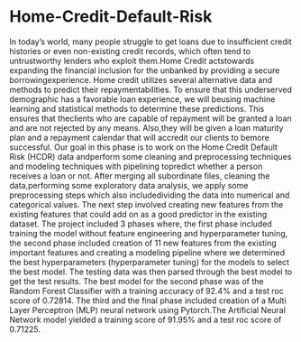 # Home-Credit-Default-Risk
In today’s world, many people struggle to get loans due to insufficient credit histories or even non-existing credit records, which often tend to untrustworthy lenders who exploit them.Home Credit actstowards expanding the financial inclusion for the unbanked by providing a secure borrowingexperience. Home credit utilizes several alternative data and methods to predict their repaymentabilities. To ensure that this underserved demographic has a favorable loan experience, we will beusing machine learning and statistical methods to determine these predictions. This ensures that theclients who are capable of repayment will be granted a loan and are not rejected by any means. Also,they will be given a loan maturity plan and a repayment calendar that will accredit our clients to bemore successful. Our goal in this phase is to work on the Home Credit Default Risk (HCDR) data andperform some cleaning and preprocessing techniques and modeling techniques with pipelining topredict whether a person receives a loan or not. After merging all subordinate files, cleaning the data,performing some exploratory data analysis, we apply some preprocessing steps which also includedividing the data into numerical and categorical values. The next step involved creating new features from the existing features that could add on as a good predictor in the existing dataset. The project included 3 phases where, the first phase included training the model without feature engineering and hyperparameter tuning, the second phase included creation of 11 new features from the existing important features and creating a modeling pipeline where we determined the best hyperparameters (hyperparameter tuning) for the models to select the best model. The testing data was then parsed through the best model to get the test results. The best model for the second phase was of the Random Forest Classifier with a training accuracy of 92.4% and a test roc score of 0.72814. The third and the final phase included creation of a Multi Layer Perceptron (MLP) neural network using Pytorch.The Artificial Neural Network model yielded a training score of 91.95% and a test roc score of 0.71225.
